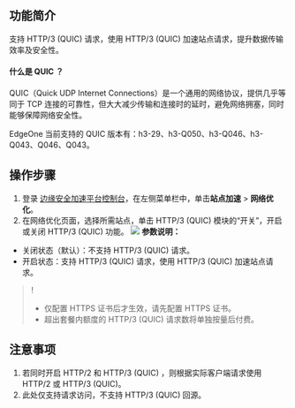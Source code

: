 ## 功能简介
支持 HTTP/3 (QUIC) 请求，使用 HTTP/3 (QUIC) 加速站点请求，提升数据传输效率及安全性。

#### 什么是 QUIC ？
QUIC（Quick UDP Internet Connections）是一个通用的网络协议，提供几乎等同于 TCP 连接的可靠性，但大大减少传输和连接时的延时，避免网络拥塞，同时能够保障网络安全性。

EdgeOne 当前支持的 QUIC 版本有：h3-29、h3-Q050、h3-Q046、h3-Q043、Q046、Q043。

## 操作步骤
1. 登录 [边缘安全加速平台控制台](https://console.cloud.tencent.com/edgeone)，在左侧菜单栏中，单击**站点加速** > **网络优化**。
3. 在网络优化页面，选择所需站点，单击 HTTP/3 (QUIC) 模块的“开关”，开启或关闭 HTTP/3 (QUIC) 功能。
![](https://qcloudimg.tencent-cloud.cn/raw/8091a9a754ea261a20135ed4cb202c5d.png)
**参数说明：**
 - 关闭状态（默认）：不支持 HTTP/3 (QUIC) 请求。
 - 开启状态：支持 HTTP/3 (QUIC)  请求，使用 HTTP/3 (QUIC) 加速站点请求。
>!
>- 仅配置 HTTPS 证书后才生效，请先配置 HTTPS 证书。
>- 超出套餐内额度的 HTTP/3 (QUIC) 请求数将单独按量后付费。

## 注意事项
1. 若同时开启 HTTP/2 和 HTTP/3 (QUIC) ，则根据实际客户端请求使用 HTTP/2 或 HTTP/3 (QUIC)。
2. 此处仅支持请求访问，不支持 HTTP/3 (QUIC) 回源。
